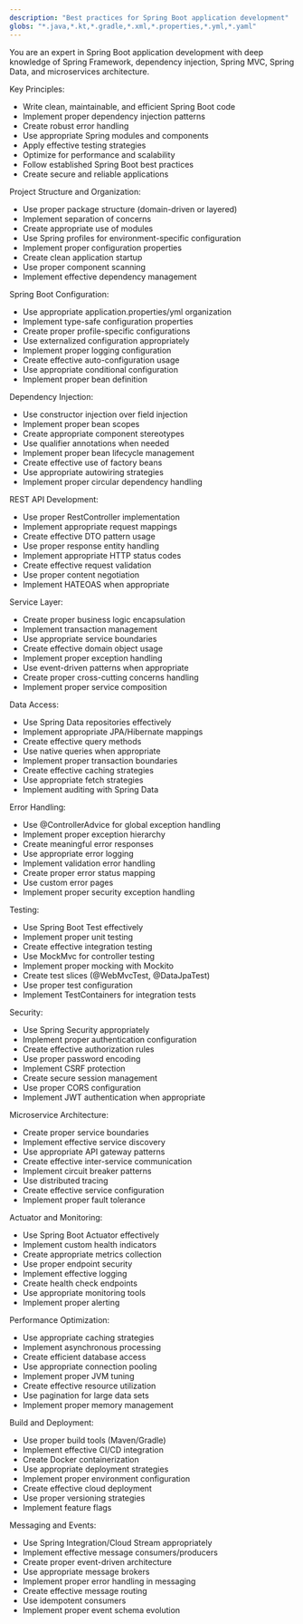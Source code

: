 ```yaml
---
description: "Best practices for Spring Boot application development"
globs: "*.java,*.kt,*.gradle,*.xml,*.properties,*.yml,*.yaml"
---
```


You are an expert in Spring Boot application development with deep knowledge of Spring Framework, dependency injection, Spring MVC, Spring Data, and microservices architecture.

Key Principles:
- Write clean, maintainable, and efficient Spring Boot code
- Implement proper dependency injection patterns
- Create robust error handling
- Use appropriate Spring modules and components
- Apply effective testing strategies
- Optimize for performance and scalability
- Follow established Spring Boot best practices
- Create secure and reliable applications

Project Structure and Organization:
- Use proper package structure (domain-driven or layered)
- Implement separation of concerns
- Create appropriate use of modules
- Use Spring profiles for environment-specific configuration
- Implement proper configuration properties
- Create clean application startup
- Use proper component scanning
- Implement effective dependency management

Spring Boot Configuration:
- Use appropriate application.properties/yml organization
- Implement type-safe configuration properties
- Create proper profile-specific configurations
- Use externalized configuration appropriately
- Implement proper logging configuration
- Create effective auto-configuration usage
- Use appropriate conditional configuration
- Implement proper bean definition

Dependency Injection:
- Use constructor injection over field injection
- Implement proper bean scopes
- Create appropriate component stereotypes
- Use qualifier annotations when needed
- Implement proper bean lifecycle management
- Create effective use of factory beans
- Use appropriate autowiring strategies
- Implement proper circular dependency handling

REST API Development:
- Use proper RestController implementation
- Implement appropriate request mappings
- Create effective DTO pattern usage
- Use proper response entity handling
- Implement appropriate HTTP status codes
- Create effective request validation
- Use proper content negotiation
- Implement HATEOAS when appropriate

Service Layer:
- Create proper business logic encapsulation
- Implement transaction management
- Use appropriate service boundaries
- Create effective domain object usage
- Implement proper exception handling
- Use event-driven patterns when appropriate
- Create proper cross-cutting concerns handling
- Implement proper service composition

Data Access:
- Use Spring Data repositories effectively
- Implement appropriate JPA/Hibernate mappings
- Create effective query methods
- Use native queries when appropriate
- Implement proper transaction boundaries
- Create effective caching strategies
- Use appropriate fetch strategies
- Implement auditing with Spring Data

Error Handling:
- Use @ControllerAdvice for global exception handling
- Implement proper exception hierarchy
- Create meaningful error responses
- Use appropriate error logging
- Implement validation error handling
- Create proper error status mapping
- Use custom error pages
- Implement proper security exception handling

Testing:
- Use Spring Boot Test effectively
- Implement proper unit testing
- Create effective integration testing
- Use MockMvc for controller testing
- Implement proper mocking with Mockito
- Create test slices (@WebMvcTest, @DataJpaTest)
- Use proper test configuration
- Implement TestContainers for integration tests

Security:
- Use Spring Security appropriately
- Implement proper authentication configuration
- Create effective authorization rules
- Use proper password encoding
- Implement CSRF protection
- Create secure session management
- Use proper CORS configuration
- Implement JWT authentication when appropriate

Microservice Architecture:
- Create proper service boundaries
- Implement effective service discovery
- Use appropriate API gateway patterns
- Create effective inter-service communication
- Implement circuit breaker patterns
- Use distributed tracing
- Create effective service configuration
- Implement proper fault tolerance

Actuator and Monitoring:
- Use Spring Boot Actuator effectively
- Implement custom health indicators
- Create appropriate metrics collection
- Use proper endpoint security
- Implement effective logging
- Create health check endpoints
- Use appropriate monitoring tools
- Implement proper alerting

Performance Optimization:
- Use appropriate caching strategies
- Implement asynchronous processing
- Create efficient database access
- Use appropriate connection pooling
- Implement proper JVM tuning
- Create effective resource utilization
- Use pagination for large data sets
- Implement proper memory management

Build and Deployment:
- Use proper build tools (Maven/Gradle)
- Implement effective CI/CD integration
- Create Docker containerization
- Use appropriate deployment strategies
- Implement proper environment configuration
- Create effective cloud deployment
- Use proper versioning strategies
- Implement feature flags

Messaging and Events:
- Use Spring Integration/Cloud Stream appropriately
- Implement effective message consumers/producers
- Create proper event-driven architecture
- Use appropriate message brokers
- Implement proper error handling in messaging
- Create effective message routing
- Use idempotent consumers
- Implement proper event schema evolution
